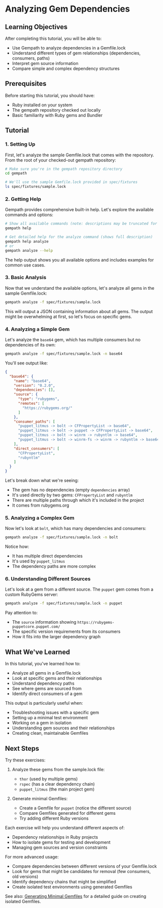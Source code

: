 # Analyzing Gem Dependencies

## Learning Objectives

After completing this tutorial, you will be able to:

- Use Gempath to analyze dependencies in a Gemfile.lock
- Understand different types of gem relationships (dependencies, consumers, paths)
- Interpret gem source information
- Compare simple and complex dependency structures

## Prerequisites

Before starting this tutorial, you should have:

- Ruby installed on your system
- The gempath repository checked out locally
- Basic familiarity with Ruby gems and Bundler

## Tutorial

### 1. Setting Up

First, let's analyze the sample Gemfile.lock that comes with the repository. From the root of your checked-out gempath repository:

```bash
# Make sure you're in the gempath repository directory
cd gempath

# We'll use the sample Gemfile.lock provided in spec/fixtures
ls spec/fixtures/sample.lock
```

### 2. Getting Help

Gempath provides comprehensive built-in help. Let's explore the available commands and options:

```bash
# Show all available commands (note: descriptions may be truncated for formatting)
gempath help

# Get detailed help for the analyze command (shows full description)
gempath help analyze
# or
gempath analyze --help
```

The help output shows you all available options and includes examples for common use cases.

### 3. Basic Analysis

Now that we understand the available options, let's analyze all gems in the sample Gemfile.lock:

```bash
gempath analyze -f spec/fixtures/sample.lock
```

This will output a JSON containing information about all gems. The output might be overwhelming at first, so let's focus on specific gems.

### 4. Analyzing a Simple Gem

Let's analyze the `base64` gem, which has multiple consumers but no dependencies of its own:

```bash
gempath analyze -f spec/fixtures/sample.lock -n base64
```

You'll see output like:

```json
{
  "base64": {
    "name": "base64",
    "version": "0.2.0",
    "dependencies": [],
    "source": {
      "type": "rubygems",
      "remotes": [
        "https://rubygems.org/"
      ]
    },
    "consumer_paths": [
      "puppet_litmus -> bolt -> CFPropertyList -> base64",
      "puppet_litmus -> bolt -> puppet -> CFPropertyList -> base64",
      "puppet_litmus -> bolt -> winrm -> rubyntlm -> base64",
      "puppet_litmus -> bolt -> winrm-fs -> winrm -> rubyntlm -> base64"
    ],
    "direct_consumers": [
      "CFPropertyList",
      "rubyntlm"
    ]
  }
}
```

Let's break down what we're seeing:

- The gem has no dependencies (empty `dependencies` array)
- It's used directly by two gems: `CFPropertyList` and `rubyntlm`
- There are multiple paths through which it's included in the project
- It comes from rubygems.org

### 5. Analyzing a Complex Gem

Now let's look at `bolt`, which has many dependencies and consumers:

```bash
gempath analyze -f spec/fixtures/sample.lock -n bolt
```

Notice how:

- It has multiple direct dependencies
- It's used by `puppet_litmus`
- The dependency paths are more complex

### 6. Understanding Different Sources

Let's look at a gem from a different source. The `puppet` gem comes from a custom RubyGems server:

```bash
gempath analyze -f spec/fixtures/sample.lock -n puppet
```

Pay attention to:

- The `source` information showing `https://rubygems-puppetcore.puppet.com/`
- The specific version requirements from its consumers
- How it fits into the larger dependency graph

## What We've Learned

In this tutorial, you've learned how to:

- Analyze all gems in a Gemfile.lock
- Look at specific gems and their relationships
- Understand dependency paths
- See where gems are sourced from
- Identify direct consumers of a gem

This output is particularly useful when:

- Troubleshooting issues with a specific gem
- Setting up a minimal test environment
- Working on a gem in isolation
- Understanding gem sources and their relationships
- Creating clean, maintainable Gemfiles

## Next Steps

Try these exercises:

1. Analyze these gems from the sample.lock file:
   - `thor` (used by multiple gems)
   - `rspec` (has a clear dependency chain)
   - `puppet_litmus` (the main project gem)

2. Generate minimal Gemfiles:
   - Create a Gemfile for `puppet` (notice the different source)
   - Compare Gemfiles generated for different gems
   - Try adding different Ruby versions

Each exercise will help you understand different aspects of:
- Dependency relationships in Ruby projects
- How to isolate gems for testing and development
- Managing gem sources and version constraints

For more advanced usage:

- Compare dependencies between different versions of your Gemfile.lock
- Look for gems that might be candidates for removal (few consumers, old versions)
- Identify dependency chains that might be simplified
- Create isolated test environments using generated Gemfiles

See also: [Generating Minimal Gemfiles](tutorial_generating_minimal_gemfile.md) for a detailed guide on creating isolated Gemfiles.
